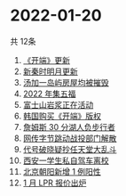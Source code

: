 # 2022-01-20
  共 12条

  <!-- BEGIN -->
  <!-- 最后更新时间:Thu Jan 20 2022 07:10:47 GMT+0000 (Coordinated Universal Time) -->
  1. [《开端》更新](https://www.zhihu.com/search?q=开端)
1. [新秦时明月更新](https://www.zhihu.com/search?q=新秦时明月)
1. [汤加一岛屿房屋均被摧毁](https://www.zhihu.com/search?q=汤加)
1. [2022 年集五福](https://www.zhihu.com/search?q=集五福)
1. [富士山岩浆正在活动](https://www.zhihu.com/search?q=富士山)
1. [韩国购买《开端》版权](https://www.zhihu.com/search?q=韩国购买开端版权)
1. [詹姆斯 30 分湖人负步行者](https://www.zhihu.com/search?q=湖人)
1. [网传字节跳动战投部门解散](https://www.zhihu.com/search?q=字节跳动)
1. [代号破晓疑抄任天堂大乱斗](https://www.zhihu.com/search?q=代号破晓)
1. [西安一学生私自驾车离校](https://www.zhihu.com/search?q=西安交大学生驾车离校)
1. [北京朝阳新增 1 例阳性](https://www.zhihu.com/search?q=朝阳疫情)
1. [1 月 LPR 报价出炉](https://www.zhihu.com/search?q=LPR)
  <!-- END -->
  